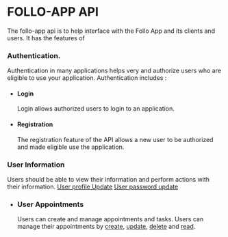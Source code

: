 <h1>FOLLO-APP API</h1>

The follo-app api is to help interface with the Follo App and its clients and users.
It has the features of 

<h3>Authentication.</h3>
    Authentication in many applications helps very and authorize users who are eligible to use your application.
    Authentication includes :
    <ul>
        <li>
            <h4>Login</h4>
            Login allows authorized users to login to an application.
        </li>
        <li>
            <h4>Registration</h4>
            The registration feature of the API allows a new user to be authorized and made eligible use the application.
        </li>
    </ul>
<h3>User Information</h3> 
    Users should be able to view their information and perform actions with their information.
    <a href="#">User profile Update</a>
    <a href="#">User password update</a>
    
- <h3>User Appointments</h3>
    Users can create and manage appointments and tasks. Users can manage their appointments by <a href="#">create</a>, <a href="#">update</a>, <a href="#">delete</a> and <a href="#">read</a>.
